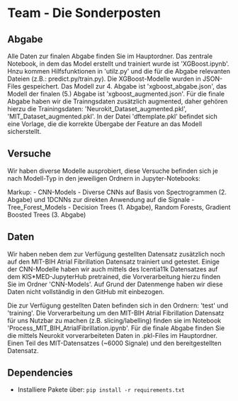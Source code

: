 # Team - Die Sonderposten

## Abgabe
Alle Daten zur finalen Abgabe finden Sie im Hauptordner. Das zentrale Notebook, in dem das Model erstellt und trainiert wurde ist 'XGBoost.ipynb'. Hnzu kommen Hilfsfunktionen in 'utilz.py' und die für die Abgabe relevanten Dateien (z.B.: predict.py/train.py).
Die XGBoost-Modelle wurden in JSON-Files gespeichert. Das Modell zur 4. Abgabe ist 'xgboost_abgabe.json', das Modell der finalen (5.) Abgabe ist 'xgboost_augmented.json'.
Für die finale Abgabe haben wir die Trainngsdaten zusätzlich augmented, daher gehören hierzu die Trainingsdaten: 'Neurokit_Dataset_augmented.pkl', 'MIT_Dataset_augmented.pkl'.
In der Datei 'dftemplate.pkl' befindet sich eine Vorlage, die die korrekte Übergabe der Feature an das Modell sicherstellt.

## Versuche
Wir haben diverse Modelle ausprobiert, diese Versuche befinden sich je nach Modell-Typ in den jeweiligen Ordnern in Jupyter-Notebooks:

Markup:
    - CNN-Models
        - Diverse CNNs auf Basis von Spectrogrammen (2. Abgabe) und 1DCNNs zur direkten Anwendung auf die Signale
    - Tree_Forest_Models
        - Decision Trees (1. Abgabe), Random Forests, Gradient Boosted Trees (3. Abgabe)

## Daten
Wir haben neben dem zur Verfügung gestellten Datensatz zusätzlich noch auf den MIT-BIH Atrial Fibrillation Datensatz trainiert und getestet. Einige der CNN-Modelle haben wir auch mittels des Icentia11k Datensatzes auf dem KIS*MED-JupyterHub pretrained, die Vorverarbeitung hierzu finden Sie im Ordner 'CNN-Models'.
Auf Grund der Datenmenge haben wir diese Daten nicht vollständig in den GitHub mit einbezogen.

Die zur Verfügung gestellten Daten befinden sich in den Ordnern: 'test' und 'training'.
Die Vorverarbeitung um den MIT-BIH Atrial Fibrillation Datensatz für uns Nutzbar zu machen (z.B. slicing/labelling) finden sie im Notebook 'Process_MIT_BIH_AtrialFibrillation.ipynb'.
Für die finale Abgabe finden Sie die mittels Neurokit vorverarbeiteten Daten in .pkl-Files im Hauptordner. Einen Teil des MIT-Datensatzes (~6000 Signale) und den bereitgestellten Datensatz.


## Dependencies
- Installiere Pakete über: `pip install -r requirements.txt`

